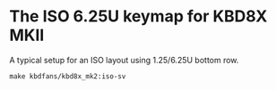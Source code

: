 # The ISO 6.25U keymap for KBD8X MKII

A typical setup for an ISO layout using 1.25/6.25U bottom row.

```
make kbdfans/kbd8x_mk2:iso-sv
```